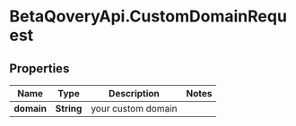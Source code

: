 # BetaQoveryApi.CustomDomainRequest

## Properties

Name | Type | Description | Notes
------------ | ------------- | ------------- | -------------
**domain** | **String** | your custom domain | 


